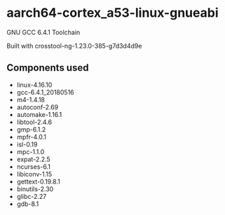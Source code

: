 # aarch64-cortex_a53-linux-gnueabi

GNU GCC 6.4.1 Toolchain

Built with crosstool-ng-1.23.0-385-g7d3d4d9e

## Components used

- linux-4.16.10
- gcc-6.4.1_20180516
- m4-1.4.18
- autoconf-2.69
- automake-1.16.1
- libtool-2.4.6
- gmp-6.1.2
- mpfr-4.0.1
- isl-0.19
- mpc-1.1.0
- expat-2.2.5
- ncurses-6.1
- libiconv-1.15
- gettext-0.19.8.1
- binutils-2.30
- glibc-2.27
- gdb-8.1

